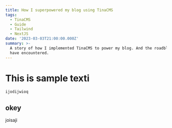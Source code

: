 ```yaml
---
title: How I superpowered my blog using TinaCMS
tags:
  - TinaCMS
  - Guide
  - Tailwind
  - NextJS
date: '2023-03-03T21:00:00.000Z'
summary: >-
  A story of how I implemented TinaCMS to power my blog. And the roadblocks I
  have encountered.
---
```


# This is sample texti

```graphql
ijodijwioq
```

## okey

joisaji
